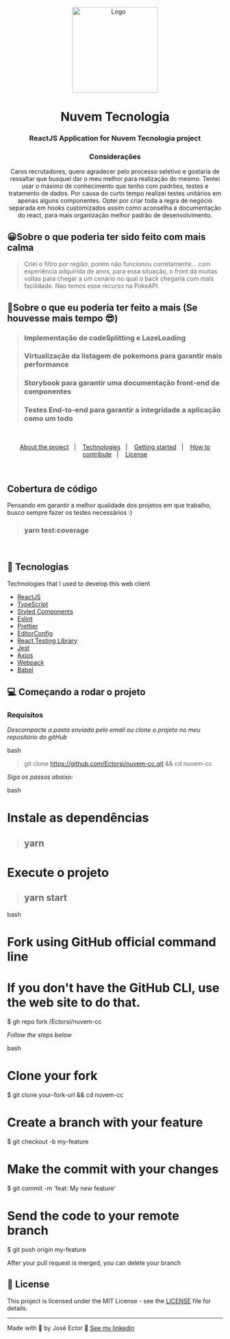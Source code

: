 <div align="center">
  <img alt="Logo" src="https://media.licdn.com/dms/image/C4D0BAQFOcsPc5ZtlXQ/company-logo_200_200/0/1676485078910?e=2147483647&v=beta&t=TVa8hhS-bRN7wd4yBEqj2cWK--loAWeuiEyYbPcAjEM" width="200px">
    <h1>Nuvem Tecnologia</h1>
</div>


<h3 align="center">
  ReactJS Application for Nuvem Tecnologia project
</h3>

**<h3 align="center">Considerações</h3>**
<p align="center">
 Caros recrutadores, quero agradecer pelo processo seletivo e gostaria de ressaltar que busquei dar o meu melhor para realização do mesmo. Tentei usar o máximo de conhecimento que tenho com padrões, testes e tratamento de dados. Por causa do curto tempo realizei testes unitários em apenas alguns componentes. Optei por criar toda a regra de negócio
separada em hooks customizados assim como aconselha a documentação do react, para mais organização melhor padrão de desenvolvimento.
</h3>

## 😀Sobre o que poderia ter sido feito com mais calma
>Criei o filtro por região, porém não funcionou corretamente... com experiência adquirida de anos, para essa situação, o front dá muitas voltas para chegar a um cenário no qual o back chegaria com mais facilidade. Nao temos esse recurso na PokeAPI.

## 🤩Sobre o que eu poderia ter feito a mais (Se houvesse mais tempo 😎)
>### Implementação de codeSplitting e LazeLoading
>### Virtualização da listagem de pokemons para garantir mais performance
>### Storybook para garantir uma documentação front-end de componentes
>### Testes End-to-end para garantir a integridade a aplicação como um todo

</br>

<p align="center">
  <a href="#%EF%B8%8F-about-the-project">About the project</a>&nbsp;&nbsp;&nbsp;|&nbsp;&nbsp;&nbsp;
  <a href="#-technologies">Technologies</a>&nbsp;&nbsp;&nbsp;|&nbsp;&nbsp;&nbsp;
  <a href="#-getting-started">Getting started</a>&nbsp;&nbsp;&nbsp;|&nbsp;&nbsp;&nbsp;
  <a href="#-how-to-contribute">How to contribute</a>&nbsp;&nbsp;&nbsp;|&nbsp;&nbsp;&nbsp;
  <a href="#-license">License</a>
</p>

</br>

## Cobertura de código
Pensando em garantir a melhor qualidade dos projetos em que trabalho, busco sempre fazer os testes necessários :)
>### yarn test:coverage

</br>

## 🚀 Tecnologias

Technologies that I used to develop this web client

- [ReactJS](https://react.dev/)
- [TypeScript](https://www.typescriptlang.org/)
- [Styled Components](https://styled-components.com/)
- [Eslint](https://eslint.org/)
- [Prettier](https://prettier.io/)
- [EditorConfig](https://editorconfig.org/)
- [React Testing Library](https://testing-library.com/)
- [Jest](https://jestjs.io/pt-BR/)
- [Axios](https://axios-http.com/ptbr/)
- [Webpack](https://webpack.js.org/)
- [Babel](https://babeljs.io/)

## 💻 Começando a rodar o projeto

### Requisitos

*Descompacte a pasta enviada pelo email ou clone o projeto no meu repositório do gitHub*


bash

> git clone https://github.com/Ectorsi/nuvem-cc.git && cd nuvem-cc


*Siga os passos abaixo:*

bash

# Instale as dependências
> ## yarn

# Execute o projeto
> ## yarn start




bash
# Fork using GitHub official command line
# If you don't have the GitHub CLI, use the web site to do that.

$ gh repo fork /Ectorsi/nuvem-cc


*Follow the steps below*

bash
# Clone your fork
$ git clone your-fork-url && cd nuvem-cc

# Create a branch with your feature
$ git checkout -b my-feature

# Make the commit with your changes
$ git commit -m 'feat: My new feature'

# Send the code to your remote branch
$ git push origin my-feature


After your pull request is merged, you can delete your branch

## 📝 License

This project is licensed under the MIT License - see the [LICENSE](LICENSE) file for details.

---

Made with 💜 by José Ector 👋 [See my linkedin](https://www.linkedin.com/in/joseectordev/)
